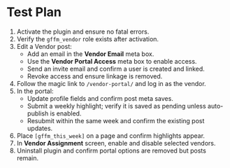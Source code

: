 # Test Plan

1. Activate the plugin and ensure no fatal errors.
2. Verify the `gffm_vendor` role exists after activation.
3. Edit a Vendor post:
   - Add an email in the **Vendor Email** meta box.
   - Use the **Vendor Portal Access** meta box to enable access.
   - Send an invite email and confirm a user is created and linked.
   - Revoke access and ensure linkage is removed.
4. Follow the magic link to `/vendor-portal/` and log in as the vendor.
5. In the portal:
   - Update profile fields and confirm post meta saves.
   - Submit a weekly highlight; verify it is saved as pending unless auto-publish is enabled.
   - Resubmit within the same week and confirm the existing post updates.
6. Place `[gffm_this_week]` on a page and confirm highlights appear.
7. In **Vendor Assignment** screen, enable and disable selected vendors.
8. Uninstall plugin and confirm portal options are removed but posts remain.
